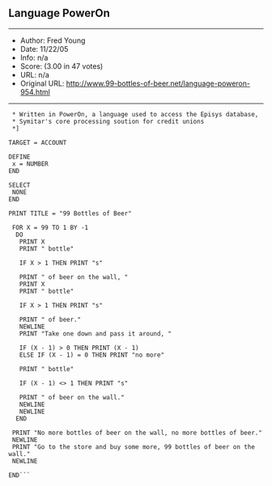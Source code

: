 
## Language PowerOn ##
---
- Author: Fred Young
- Date: 11/22/05
- Info: n/a
- Score:  (3.00 in 47 votes)
- URL: n/a
- Original URL: http://www.99-bottles-of-beer.net/language-poweron-954.html
---

```[*
 * Written in PowerOn, a language used to access the Episys database,
 * Symitar's core processing soution for credit unions
 *]

TARGET = ACCOUNT

DEFINE
 x = NUMBER
END

SELECT
 NONE
END

PRINT TITLE = "99 Bottles of Beer"

 FOR X = 99 TO 1 BY -1
  DO
   PRINT X
   PRINT " bottle"

   IF X > 1 THEN PRINT "s"

   PRINT " of beer on the wall, "
   PRINT X
   PRINT " bottle"

   IF X > 1 THEN PRINT "s"

   PRINT " of beer."
   NEWLINE
   PRINT "Take one down and pass it around, "

   IF (X - 1) > 0 THEN PRINT (X - 1)
   ELSE IF (X - 1) = 0 THEN PRINT "no more"

   PRINT " bottle"

   IF (X - 1) <> 1 THEN PRINT "s"

   PRINT " of beer on the wall."
   NEWLINE
   NEWLINE
  END

 PRINT "No more bottles of beer on the wall, no more bottles of beer."
 NEWLINE 
 PRINT "Go to the store and buy some more, 99 bottles of beer on the wall."
 NEWLINE

END```